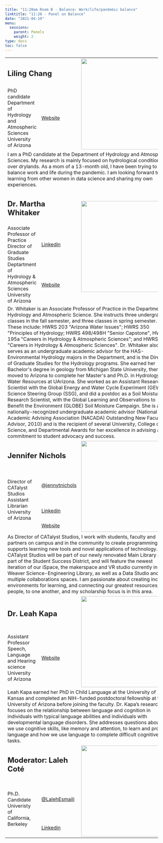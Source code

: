 ```yaml
---
title: "11:20am Room B - Balance: Work/life/pandemic balance"
linktitle: "11:20 - Panel on Balance"
date: "2021-04-19"
menu:
  sessions:
    parent: Panels
    weight: 2
type: docs
toc: false
---
```


<TABLE class="bio-table">

  <!--- #################Speaker 1############## --->
  <TR>
    <TD COLSPAN="2">
      <h2>Liling Chang</h2>
    </TD>
    <TD ROWSPAN="2"><img style="float: left;" src="/img/liling-chang.jpg" width="300" /></TD>
  </TR>
  <TR>
    <TD>PhD candidate<br>Department of Hydrology and Atmospheric Sciences<br>University of Arizona</TD>
    <TD><i class="fa fa-link"></i> <a href="https://has.arizona.edu/people/liling-chang" target="_blank" rel="noopener">Website</a>
    </TD>
  </TR>
  <TR>
    <TD COLSPAN="3">I am a PhD candidate at the Department of Hydrology and Atmospheric Sciences. My research is mainly focused on hydrological conditions over drylands. As a mom of a 13-month old, I have been trying to balance work and life during
      the pandemic. I am looking forward to learning from other women in data science and sharing my own experiences. </TD>
  </TR>

  <!--- #################Speaker 2############## --->
  <TR>
    <TD COLSPAN="2">
      <h2>Dr. Martha Whitaker </h2>
    </TD>
    <TD ROWSPAN="3"><img style="float: left;" src="/img/martha-whitaker.jpg" width="300" /></TD>
  </TR>
  <TR>
    <TD ROWSPAN="2">
      Associate Professor of Practice<br>
      Director of Graduate Studies<br>
      Deptartment of Hydrology & Atmospheric Sciences<br>
      University of Arizona</TD>
    <TD><i class="fab fa-linkedin"></i> <a href="https://www.linkedin.com/in/martha-whitaker-29926a4/" target="_blank" rel="noopener">Linkedin</a>
    </TD>
  </TR>
  <TR>
    <TD><i class="fa fa-link"></i> <a href="https://has.arizona.edu/people/martha-pl-whitaker" target="_blank" rel="noopener">Website</a>
    </TD>
  </TR>
  <TR>
    <TD COLSPAN="3">Dr. Whitaker is an Associate Professor of Practice in the Department of Hydrology and Atmospheric Science. She instructs three undergraduate classes in the fall semester, and three classes in spring semester. These include: HWRS
      203 "Arizona Water Issues"; HWRS 350 "Principles of Hydrology; HWRS 498/498H "Senior Capstone", HWRS 195a "Careers in Hydrology & Atmospheric Sciences"; and HWRS 695a "Careers in Hydrology & Atmospheric Sciences". Dr. Whitaker also serves as an
      undergraduate academic advisor for the HAS-Environmental Hydrology majors in the Department, and is the Director of Graduate Studies for the Hydrology programs. She earned her Bachelor's degree in geology from Michigan State University, then
      moved to Arizona to complete her Master's and Ph.D. in Hydrology and Water Resources at UArizona. She worked as an Assistant Research Scientist with the Global Energy and Water Cycle Experiment (GEWEX) Science Steering Group (SSG), and did a
      postdoc as a Soil Moisture Research Scientist, with the Global Learning and Observations to Benefit the Environment (GLOBE) Soil Moisture Campaign. She is also a nationally-recognized undergraduate academic advisor (National Academic Advising
      Association (NACADA) Outstanding New Faculty Advisor, 2010) and is the recipient of several University, College of Science, and Departmental Awards for her excellence in advising and commitment to student advocacy and success.</TD>
  </TR>



  <!--- #################Speaker 3############## --->
  <TR>
    <TD COLSPAN="2">
      <h2>Jennifer Nichols</h2>
    </TD>
    <TD ROWSPAN="4"><img style="float: left;" src="/img/jennifer-nichols.jpg" width="300" /></TD>
  </TR>
  <TR>
    <TD ROWSPAN="3">Director of CATalyst Studios<br>Assistant Librarian<br>University of Arizona</TD>
    <TD><i class="fab fa-twitter"></i> <a href="https://twitter.com/jennytnichols" target="_blank" rel="noopener">@jennytnichols</a>
    </TD>
  </TR>
  <TR>
    <TD><i class="fab fa-linkedin"></i> <a href="https://www.linkedin.com/in/jennytnichols" target="_blank" rel="noopener">Linkedin</a>
    </TD>
  </TR>
  <TR>
    <TD><i class="fa fa-link"></i> <a href="https://new.library.arizona.edu/people/jennifer-nichols" target="_blank" rel="noopener">Website</a>
    </TD>
  </TR>
  <TR>
    <TD COLSPAN="3">As Director of CATalyst Studios, I work with students, faculty and partners on campus and in the community to create programming that supports learning new tools and novel applications of technology. CATalyst Studios will be part of our newly renovated Main Library as part of the Student Success District, and will feature the newest iteration of our iSpace, the makerspace and VR studio currently in the Weaver Science-Engineering Library, as well as a Data Studio and multiple collaborations spaces. I am passionate about creating inclusive environments for learning, and connecting our greatest resources, people, to one another, and my scholarship focus is in this area.
</TD>
  </TR>

  <!--- #################Speaker 4############## --->
  <TR>
    <TD COLSPAN="2">
      <h2>Dr. Leah Kapa</h2>
    </TD>
    <TD ROWSPAN="2"><img style="float: left;" src="/img/leah-kapa.jpg" width="300" /></TD>
  </TR>
  <TR>
    <TD>Assistant Professor<br>Speech, Language and Hearing science<br>University of Arizona
    </TD>
    <TD><i class="fa fa-link"></i> <a href="https://slhs.arizona.edu/person/leah-kapa-phd" target="_blank" rel="noopener">Website</a>
    </TD>
  </TR>
  <TD COLSPAN="3">Leah Kapa earned her PhD in Child Language at the University of Kansas and completed an NIH-funded postdoctoral fellowship at the University of Arizona before joining the faculty. Dr. Kapa’s research focuses on the relationship between language and cognition in individuals with typical language abilities and individuals with developmental language disorders. She addresses questions about how we use cognitive skills, like memory and attention, to learn and process language and how we use language to complete difficult cognitive tasks.  </TD>

<!--- #################Moderator############## --->
<TR>
  <TD COLSPAN="2"><h2>Moderator: Laleh Coté</h2></TD>
  <TD ROWSPAN="3"><img style="float: left;" src="/img/laleh-cote.jpg" width="300" /></TD>
</TR>
<TR>
  <TD ROWSPAN="2">Ph.D. Candidate<br> Univeristy of California, Berkeley</TD>
  <TD><i class="fab fa-twitter"></i> <a href="https://twitter.com/LalehEsmaili" target="_blank" rel="noopener">@LalehEsmaili</a></TD>
</TR>
<TR>
  <TD><i class="fab fa-linkedin"></i> <a href="https://www.linkedin.com/in/lecote" target="_blank" rel="noopener">Linkedin</a></TD>
</TR>
</TABLE>
